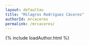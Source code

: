 ```yaml
---
layout: defaultau
title: "Milagros Rodríguez Cáceres"
authorId: mrcaceres
permalink: /mrcaceres/
---
```

{% include loadAuthor.html %}
<script>
    $(document).ready(function(){
        showAuthorBio('{{ page.authorId }}');
   });
</script>